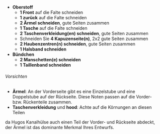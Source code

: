 -   **Oberstoff**
    -   **1 Front** auf die Falte schneiden
    -   **1 zurück** auf die Falte schneiden
    -   **2 Ärmel schneiden**, gute Seiten zusammen
    -   **1 Tasche** auf die Falte schneiden
    -   **2 Taschenverkleidung(en) schneiden**, gute Seiten zusammen
    -   Schneiden Sie **4 Kapuzenseite(n)**, 2x2 gute Seiten zusammen
    -   **2 Haubenzentren(n) schneiden**, gute Seiten zusammen
    -   **1 Halsband schneiden**
-   **Bündchen**
    -   **2 Manschetten(e) schneiden**
    -   **1 Taillenband schneiden**

<Warning>

###### Vorsichten

-   **Ärmel**: An der Vorderseite gibt es eine Einzelstube und eine Doppelstube auf der Rückseite. Diese Noten passen auf die Vorder- bzw. Rückenteile zusammen.
-   **Taschenverkleidung** und **hood**: Achte auf die Körnungen an diesen Teilen

da Hugos Kanalhülse auch einen Teil der Vorder- und Rückseite abdeckt,
der Ärmel ist das dominante Merkmal Ihres Entwurfs.

</Warning>

